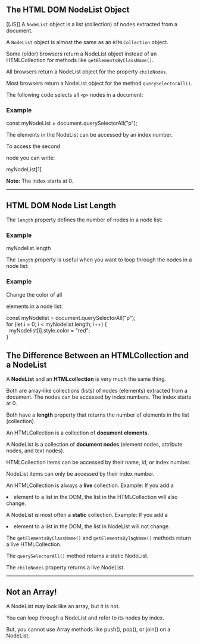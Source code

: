 ## The HTML DOM NodeList Object
[[JS]]
A `NodeList` object is a list (collection) of nodes extracted from a document.

A `NodeList` object is almost the same as an `HTMLCollection` object.

Some (older) browsers return a NodeList object instead of an HTMLCollection for methods like `getElementsByClassName()`.

All browsers return a NodeList object for the property `childNodes`. 

Most browsers return a NodeList object for the method `querySelectorAll()`.

The following code selects all `<p>` nodes in a document:

### Example

const myNodeList = document.querySelectorAll("p");

The elements in the NodeList can be accessed by an index number.

To access the second <p> node you can write:

myNodeList[1]

**Note:** The index starts at 0.

---

## HTML DOM Node List Length

The `length` property defines the number of nodes in a node list:

### Example

myNodelist.length

The `length` property is useful when you want to loop through the nodes in a node list:

### Example

Change the color of all <p> elements in a node list:

const myNodelist = document.querySelectorAll("p");  
for (let i = 0; i < myNodelist.length; i++) {  
  myNodelist[i].style.color = "red";  
}

## The Difference Between an HTMLCollection and a NodeList

A **NodeList** and an **HTMLcollection** is very much the same thing.

Both are array-like collections (lists) of nodes (elements) extracted from a document. The nodes can be accessed by index numbers. The index starts at 0.

Both have a **length** property that returns the number of elements in the list (collection).

An HTMLCollection is a collection of **document elements**.

A NodeList is a collection of **document nodes** (element nodes, attribute nodes, and text nodes).

HTMLCollection items can be accessed by their name, id, or index number.

NodeList items can only be accessed by their index number.

An HTMLCollection is always a **live** collection. Example: If you add a <li> element to a list in the DOM, the list in the HTMLCollection will also change.

A NodeList is most often a **static** collection. Example: If you add a <li> element to a list in the DOM, the list in NodeList will not change.

The `getElementsByClassName()` and `getElementsByTagName()` methods return a live HTMLCollection.

The `querySelectorAll()` method returns a static NodeList.

The `childNodes` property returns a live NodeList.

---

## Not an Array!

A NodeList may look like an array, but it is not.

You can loop through a NodeList and refer to its nodes by index.

But, you cannot use Array methods like push(), pop(), or join() on a NodeList.